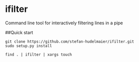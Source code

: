 # ifilter
Command line tool for interactively filtering lines in a pipe

##Quick start

    git clone https://github.com/stefan-hudelmaier/ifilter.git
    sudo setup.py install

    find . | ifilter | xargs touch
